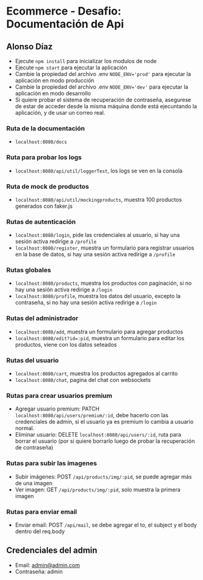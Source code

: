 # Ecommerce - Desafio: Documentación de Api

## Alonso Díaz

- Ejecute `npm install` para inicializar los modulos de node
- Ejecute `npm start` para ejecutar la aplicación
- Cambie la propiedad del archivo .env `NODE_ENV='prod'` para ejecutar la aplicación en modo producción
- Cambie la propiedad del archivo .env `NODE_ENV='dev'` para ejecutar la aplicación en modo desarrollo
- Si quiere probar el sistema de recuperación de contraseña, asegurese de estar de acceder desde la misma máquina donde está ejecuntando la aplicación, y de usar un correo real.

### Ruta de la documentación

- `localhost:8080/docs`

### Ruta para probar los logs

- `localhost:8080/api/util/loggerTest`, los logs se ven en la consola

### Ruta de mock de productos

- `localhost:8080/api/util/mockingproducts`, muestra 100 productos generados con faker.js

### Rutas de autenticación

- `localhost:8080/login`, pide las credenciales al usuario, si hay una sesión activa redirige a `/profile`
- `localhost:8080/register`, muestra un formulario para registrar usuarios en la base de datos, si hay una sesión activa redirige a `/profile`

### Rutas globales

- `localhost:8080/products`, muestra los productos con paginación, si no hay una sesión activa redirige a `/login`
- `localhost:8080/profile`, muestra los datos del usuario, excepto la contraseña, si no hay una sesión activa redirige a `/login`

### Rutas del administrador

- `localhost:8080/add`, muestra un formulario para agregar productos
- `localhost:8080/edit?id=:pid`, muestra un formulario para editar los productos, viene con los datos seteados

### Rutas del usuario

- `localhost:8080/cart`, muestra los productos agregados al carrito
- `localhost:8080/chat`, pagina del chat con websockets

### Rutas para crear usuarios premium

- Agregar usuario premium: PATCH `localhost:8080/api/users/premium/:id`, debe hacerlo con las credenciales de admin, si el usuario ya es premium lo cambia a usuario normal.
- Eliminar usuario: DELETE `localhost:8080/api/users/:id`, ruta para borrar el usuario (por si quiere borrarlo luego de probar la recuperación de contraseña)

### Rutas para subir las imagenes

- Subir imágenes: POST `/api/products/img/:pid`, se puede agregar más de una imagen
- Ver imagen: GET `/api/products/img/:pid`, solo muestra la primera imagen

### Rutas para enviar email

- Enviar email: POST `/api/mail`, se debe agregar el to, el subject y el body dentro del req.body

## Credenciales del admin

- Email: admin@admin.com
- Contraseña: admin
